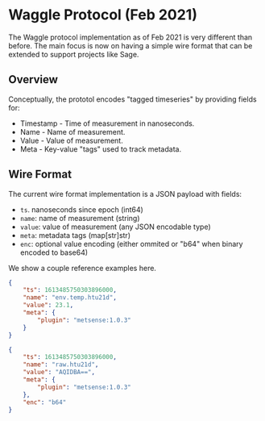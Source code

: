 # Waggle Protocol (Feb 2021)

The Waggle protocol implementation as of Feb 2021 is very different than before. The main focus is now on having a simple wire format that can be extended to support projects like Sage.

## Overview

Conceptually, the prototol encodes "tagged timeseries" by providing fields for:

* Timestamp - Time of measurement in nanoseconds.
* Name - Name of measurement.
* Value - Value of measurement.
* Meta - Key-value "tags" used to track metadata.

## Wire Format

The current wire format implementation is a JSON payload with fields:


* `ts`. nanoseconds since epoch (int64)
* `name`: name of measurement (string)
* `value`: value of measurement (any JSON encodable type)
* `meta`: metadata tags (map[str]str)
* `enc`: optional value encoding (either ommited or "b64" when binary encoded to base64)

We show a couple reference examples here.

```json
{
    "ts": 1613485750303896000,
    "name": "env.temp.htu21d",
    "value": 23.1,
    "meta": {
        "plugin": "metsense:1.0.3"
    }
}
```

```json
{
    "ts": 1613485750303896000,
    "name": "raw.htu21d",
    "value": "AQIDBA==",
    "meta": {
        "plugin": "metsense:1.0.3"
    },
    "enc": "b64"
}
```
